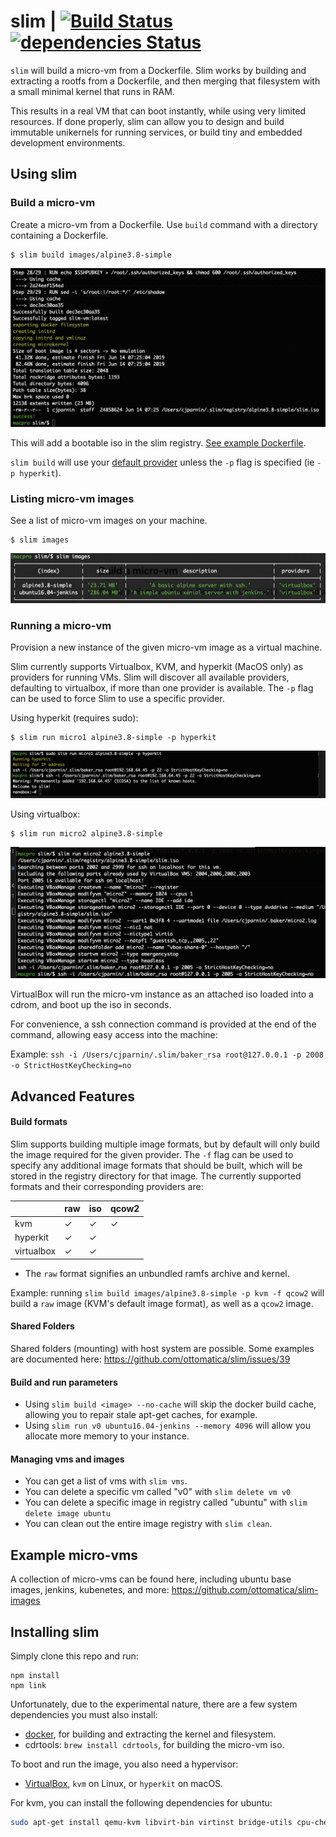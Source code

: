 # slim | [![Build Status](https://travis-ci.org/ottomatica/slim.svg?branch=master)](https://travis-ci.org/ottomatica/slim) [![dependencies Status](https://david-dm.org/ottomatica/slim/status.svg)](https://david-dm.org/ottomatica/slim)

`slim` will build a micro-vm from a Dockerfile. Slim works by building and extracting a rootfs from a Dockerfile, and then merging that filesystem with a small minimal kernel that runs in RAM.

This results in a real VM that can boot instantly, while using very limited resources. If done properly, slim can allow you to design and build immutable unikernels for running services, or build tiny and embedded development environments.

## Using slim

### Build a micro-vm

Create a micro-vm from a Dockerfile. Use `build` command with a directory containing a Dockerfile.

```
$ slim build images/alpine3.8-simple
```

![build](doc/img/build.png)

This will add a bootable iso in the slim registry. [See example Dockerfile](https://github.com/ottomatica/slim/tree/master/images/alpine3.8-simple).

`slim build` will use your [default provider](#running-a-micro-vm) unless the `-p` flag is specified (ie `-p hyperkit`).

### Listing micro-vm images

See a list of micro-vm images on your machine.

```
$ slim images
```

![images command](doc/img/images.png)

### Running a micro-vm

Provision a new instance of the given micro-vm image as a virtual machine.

Slim currently supports Virtualbox, KVM, and hyperkit (MacOS only) as providers for running VMs. Slim will discover all available providers, defaulting to virtualbox, if more than one provider is available.  The `-p` flag can be used to force Slim to use a specific provider.

Using hyperkit (requires sudo):

```
$ slim run micro1 alpine3.8-simple -p hyperkit
```

![nanobox](doc/img/nanobox.png)

Using virtualbox:

```
$ slim run micro2 alpine3.8-simple
```

![nanobox](doc/img/run-vbox.png)

VirtualBox will run the micro-vm instance as an attached iso loaded into a cdrom, and boot up the iso in seconds.

For convenience, a ssh connection command is provided at the end of the command, allowing easy access into the machine:

Example: `ssh -i /Users/cjparnin/.slim/baker_rsa root@127.0.0.1 -p 2008 -o StrictHostKeyChecking=no`

## Advanced Features

#### Build formats

Slim supports building multiple image formats, but by default will only build the image required for the given provider. The `-f` flag can be used to specify any additional image formats that should be built, which will be stored in the registry directory for that image. The currently supported formats and their corresponding providers are:

&#8203; | raw | iso | qcow2
--- | --- | --- | ---
kvm | ✓ | ✓ | ✓
hyperkit | ✓ | ✓ |
virtualbox | ✓ | ✓ |

* The `raw` format signifies an unbundled ramfs archive and kernel.

Example: running `slim build images/alpine3.8-simple -p kvm -f qcow2` will build a `raw` image (KVM's default image format), as well as a `qcow2` image.

#### Shared Folders

Shared folders (mounting) with host system are possible. Some examples are documented here: https://github.com/ottomatica/slim/issues/39

#### Build and run parameters

* Using `slim build <image> --no-cache` will skip the docker build cache, allowing you to repair stale apt-get caches, for example.
* Using `slim run v0 ubuntu16.04-jenkins --memory 4096` will allow you allocate more memory to your instance.

#### Managing vms and images

* You can get a list of vms with `slim vms`.
* You can delete a specific vm called "v0" with `slim delete vm v0`
* You can delete a specific image in registry called "ubuntu" with `slim delete image ubuntu`
* You can clean out the entire image registry with `slim clean`.

## Example micro-vms

A collection of micro-vms can be found here, including ubuntu base images, jenkins, kubenetes, and more: https://github.com/ottomatica/slim-images

## Installing slim

Simply clone this repo and run:

```
npm install
npm link
```

Unfortunately, due to the experimental nature, there are a few system dependencies you must also install:

* [docker](https://docs.docker.com/install/), for building and extracting the kernel and filesystem.
* cdrtools: `brew install cdrtools`, for building the micro-vm iso.

To boot and run the image, you also need a hypervisor:

* [VirtualBox](https://www.virtualbox.org/wiki/Downloads), `kvm` on Linux, or `hyperkit` on macOS.

For kvm, you can install the following dependencies for ubuntu:

```bash
sudo apt-get install qemu-kvm libvirt-bin virtinst bridge-utils cpu-checker mkisofs
```
